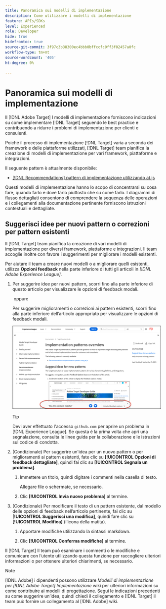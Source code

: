 ```yaml
---
title: Panoramica sui modelli di implementazione
description: Come utilizzare i modelli di implementazione
feature: APIs/SDKs
level: Experienced
role: Developer
hide: true
hidefromtoc: true
source-git-commit: 3f97c3b38300ec4bbb0bffccfc0ff3f02457a0fc
workflow-type: tm+mt
source-wordcount: '405'
ht-degree: 0%

---
```


# Panoramica sui modelli di implementazione

Il [!DNL Adobe Target] I modelli di implementazione forniscono indicazioni su come implementare [!DNL Target] seguendo le best practice e contribuendo a ridurre i problemi di implementazione per clienti e consulenti.

Poiché il processo di implementazione [!DNL Target] varia a seconda dei framework e delle piattaforme utilizzati, [!DNL Target] team pianifica la creazione di modelli di implementazione per vari framework, piattaforme e integrazioni.

Il seguente pattern è attualmente disponibile:

* [[!DNL Recommendations] pattern di implementazione utilizzando at.js](/help/dev/patterns/recs-atjs/recs-implementation-pattern-atjs.md)

Questi modelli di implementazione hanno lo scopo di concentrarsi su cosa fare, quando farlo e dove farlo piuttosto che su come farlo. I diagrammi di flusso dettagliati consentono di comprendere la sequenza delle operazioni e i collegamenti alla documentazione pertinente forniscono istruzioni contestuali e dettagliate.

## Suggerisci idee per nuovi pattern o correzioni per pattern esistenti

Il [!DNL Target] team pianifica la creazione di vari modelli di implementazione per diversi framework, piattaforme e integrazioni. Il team accoglie inoltre con favore i suggerimenti per migliorare i modelli esistenti.

Per aiutare il team a creare nuovi modelli o a migliorare quelli esistenti, utilizza **Opzioni feedback** nella parte inferiore di tutti gli articoli in *[!DNL Adobe Experience League]*.

1. Per suggerire idee per nuovi pattern, scorri fino alla parte inferiore di questo articolo per visualizzare le opzioni di feedback modali.

    oppure 

   Per suggerire miglioramenti o correzioni ai pattern esistenti, scorri fino alla parte inferiore dell’articolo appropriato per visualizzare le opzioni di feedback modali.

   ![Modello delle opzioni di feedback in Experience League](/help/dev/patterns/assets/feedback-options.png)

   >[!TIP]
   >
   >Devi aver effettuato l&#39;accesso `github.com` per aprire un problema in [!DNL Experience League]. Se questa è la prima volta che apri una segnalazione, consulta le linee guida per la collaborazione e le istruzioni sul codice di condotta.

1. (Condizionale) Per suggerire un&#39;idea per un nuovo pattern o per miglioramenti ai pattern esistenti, fate clic su **[!UICONTROL Opzioni di feedback dettagliate]**, quindi fai clic su **[!UICONTROL Segnala un problema]**.

   1. Immettere un titolo, quindi digitare i commenti nella casella di testo.

      Allegare file o schermate, se necessario.

   1. Clic **[!UICONTROL Invia nuovo problema]** al termine.

1. (Condizionale) Per modificare il testo di un pattern esistente, dal modello delle opzioni di feedback nell’articolo pertinente, fai clic su **[!UICONTROL Suggerisci una modifica]**, quindi fare clic su **[!UICONTROL Modifica]** (l’icona della matita).

   1. Apportare modifiche utilizzando la sintassi markdown.

   1. Clic **[!UICONTROL Conferma modifiche]** al termine.

Il [!DNL Target] Il team può esaminare i commenti o le modifiche e comunicare con l’utente utilizzando questa funzione per raccogliere ulteriori informazioni o per ottenere ulteriori chiarimenti, se necessario.

>[!NOTE]
>
>[!DNL Adobe] i dipendenti possono utilizzare *Modelli di implementazione per [!DNL Adobe Target] Implementazione* wiki per ulteriori informazioni su come contribuire ai modelli di progettazione. Segui le indicazioni precedenti su come suggerire un’idea, quindi chiedi il collegamento e [!DNL Target] il team può fornire un collegamento al [!DNL Adobe] wiki.














